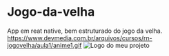 # Jogo-da-velha
App em reat native, bem estruturado do jogo da velha.
https://www.devmedia.com.br/arquivos/cursos/rn-jogovelha/aula1/anime1.gif
![Logo do meu projeto]([https://i.imgur.com/example.png](https://www.devmedia.com.br/arquivos/cursos/rn-jogovelha/aula1/anime1.gif))
